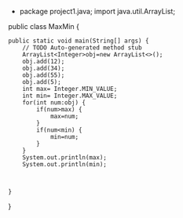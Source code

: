 - package project1.java;
import java.util.ArrayList;


public class MaxMin {

	public static void main(String[] args) {
		// TODO Auto-generated method stub
		ArrayList<Integer>obj=new ArrayList<>();
		obj.add(12);
		obj.add(34);
		obj.add(55);
		obj.add(5);
		int max= Integer.MIN_VALUE;
		int min= Integer.MAX_VALUE;
		for(int num:obj) {
			if(num>max) {
				max=num;
			}
			if(num<min) {
				min=num;
			}
		}
		System.out.println(max);
		System.out.println(min);
		
		

	}

}

<!---
Syed051/Syed051 is a ✨ special ✨ repository because its `README.md` (this file) appears on your GitHub profile.
You can click the Preview link to take a look at your changes.
--->
